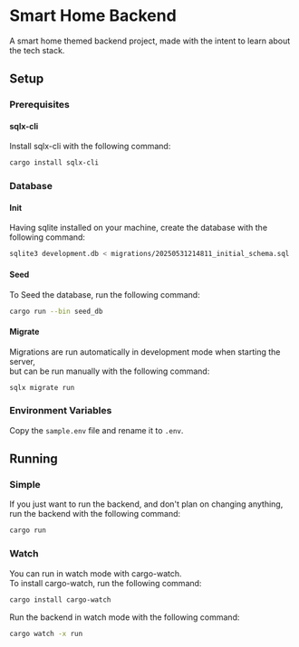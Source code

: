 # Smart Home Backend

A smart home themed backend project,
made with the intent to learn about the tech stack.

## Setup

### Prerequisites

#### sqlx-cli

Install sqlx-cli with the following command:

```bash
cargo install sqlx-cli
```

### Database

#### Init

Having sqlite installed on your machine,
create the database with the following command:

```bash
sqlite3 development.db < migrations/20250531214811_initial_schema.sql
```

#### Seed

To Seed the database, run the following command:

```bash
cargo run --bin seed_db
```

#### Migrate

Migrations are run automatically in development mode when starting the server,  
but can be run manually with the following command:

```bash
sqlx migrate run
```

### Environment Variables

Copy the `sample.env` file and rename it to `.env`.

## Running

### Simple

If you just want to run the backend, and don't plan on changing anything,  
run the backend with the following command:

```bash
cargo run
```

### Watch

You can run in watch mode with cargo-watch.  
To install cargo-watch, run the following command:

```bash
cargo install cargo-watch
```

Run the backend in watch mode with the following command:

```bash
cargo watch -x run
```
